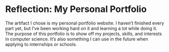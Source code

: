 # Reflection: My Personal Portfolio

The artifact I chose is my personal portfolio website. I haven’t finished every part yet, but I’ve been working hard on it and learning a lot while doing it. The purpose of this portfolio is to show off my projects, skills, and interests in computer science. It’s also something I can use in the future when applying to internships or schools.
